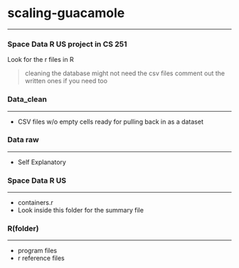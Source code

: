 # scaling-guacamole
----
### Space Data R US project in CS 251

Look for the r files in R

> cleaning the database
> might not need the csv files
> comment out the written ones if you need too

### Data_clean
---
- CSV files w/o empty cells ready for pulling back in as a dataset

### Data raw
---
- Self Explanatory

### Space Data R US
-----
- containers.r
- Look inside this folder for the summary file

###  __R(folder)__
----
- program files
- r reference files
